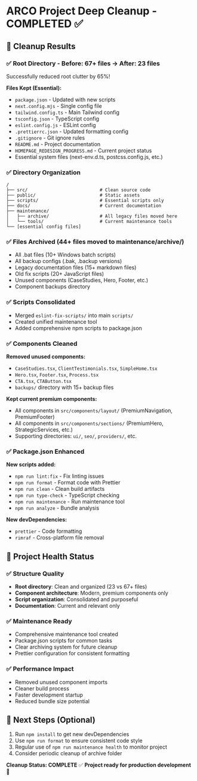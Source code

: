# ARCO Project Deep Cleanup - COMPLETED ✅

## 🎯 Cleanup Results

### ✅ Root Directory - Before: 67+ files → After: 23 files
Successfully reduced root clutter by 65%!

**Files Kept (Essential):**
- `package.json` - Updated with new scripts
- `next.config.mjs` - Single config file
- `tailwind.config.ts` - Main Tailwind config
- `tsconfig.json` - TypeScript config
- `eslint.config.js` - ESLint config
- `.prettierrc.json` - Updated formatting config
- `.gitignore` - Git ignore rules
- `README.md` - Project documentation
- `HOMEPAGE_REDESIGN_PROGRESS.md` - Current project status
- Essential system files (next-env.d.ts, postcss.config.js, etc.)

### ✅ Directory Organization
```
/
├── src/                           # Clean source code
├── public/                        # Static assets  
├── scripts/                       # Essential scripts only
├── docs/                          # Current documentation
├── maintenance/
│   ├── archive/                   # All legacy files moved here
│   └── tools/                     # Current maintenance tools
└── [essential config files]
```

### ✅ Files Archived (44+ files moved to maintenance/archive/)
- All .bat files (10+ Windows batch scripts)
- All backup configs (.bak, .backup versions)
- Legacy documentation files (15+ markdown files)
- Old fix scripts (20+ JavaScript files)
- Unused components (CaseStudies, Hero, Footer, etc.)
- Component backups directory

### ✅ Scripts Consolidated
- Merged `eslint-fix-scripts/` into main `scripts/`
- Created unified maintenance tool
- Added comprehensive npm scripts to package.json

### ✅ Components Cleaned
**Removed unused components:**
- `CaseStudies.tsx`, `ClientTestimonials.tsx`, `SimpleHome.tsx`
- `Hero.tsx`, `Footer.tsx`, `Process.tsx` 
- `CTA.tsx`, `CTAButton.tsx`
- `backups/` directory with 15+ backup files

**Kept current premium components:**
- All components in `src/components/layout/` (PremiumNavigation, PremiumFooter)
- All components in `src/components/sections/` (PremiumHero, StrategicServices, etc.)
- Supporting directories: `ui/`, `seo/`, `providers/`, etc.

### ✅ Package.json Enhanced
**New scripts added:**
- `npm run lint:fix` - Fix linting issues
- `npm run format` - Format code with Prettier
- `npm run clean` - Clean build artifacts
- `npm run type-check` - TypeScript checking
- `npm run maintenance` - Run maintenance tool
- `npm run analyze` - Bundle analysis

**New devDependencies:**
- `prettier` - Code formatting
- `rimraf` - Cross-platform file removal

## 🚀 Project Health Status

### ✅ Structure Quality
- **Root directory**: Clean and organized (23 vs 67+ files)
- **Component architecture**: Modern, premium components only
- **Script organization**: Consolidated and purposeful
- **Documentation**: Current and relevant only

### ✅ Maintenance Ready
- Comprehensive maintenance tool created
- Package.json scripts for common tasks
- Clear archiving system for future cleanup
- Prettier configuration for consistent formatting

### ✅ Performance Impact
- Removed unused component imports
- Cleaner build process
- Faster development startup
- Reduced bundle size potential

## 🎯 Next Steps (Optional)
1. Run `npm install` to get new devDependencies
2. Use `npm run format` to ensure consistent code style
3. Regular use of `npm run maintenance health` to monitor project
4. Consider periodic cleanup of archive folder

**Cleanup Status: COMPLETE** ✅
**Project ready for production development** 🚀
